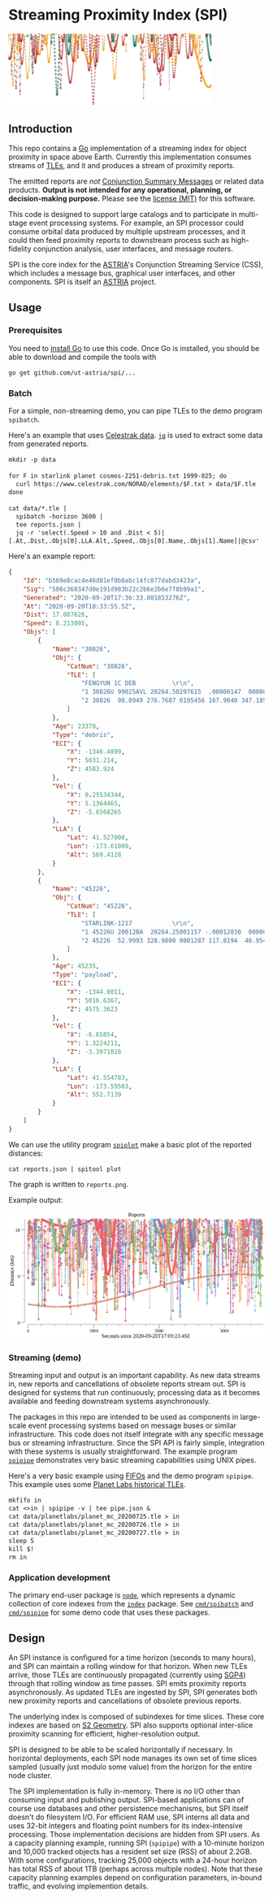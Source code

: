 # Streaming Proximity Index (SPI)

<img src="doc/spi.png" width="400">

## Introduction

This repo contains a [Go](https://golang.org/) implementation of a
streaming index for object proximity in space above Earth.  Currently
this implementation consumes streams of
[TLEs](https://en.wikipedia.org/wiki/Two-line_element_set), and it and
produces a stream of proximity reports.

The emitted reports are _not_ [Conjunction Summary
Messages](https://www.space-track.org/documents/CSM_Guide.pdf) or
related data products. **Output is not intended for any operational,
planning, or decision-making purpose.**  Please see the [license
(MIT)](LICENSE) for this software.

This code is designed to support large catalogs and to participate in
multi-stage event processing systems.  For example, an SPI processor
could consume orbital data produced by multiple upstream processes,
and it could then feed proximity reports to downstream process such as
high-fidelity conjunction analysis, user interfaces, and message
routers.

SPI is the core index for the
[ASTRIA](https://sites.utexas.edu/moriba/astriagraph/)'s Conjunction
Streaming Service (CSS), which includes a message bus, graphical user
interfaces, and other components.  SPI is itself an
[ASTRIA](https://sites.utexas.edu/moriba/astriagraph/) project.


## Usage

### Prerequisites

You need to [install Go](https://golang.org/doc/install) to use this
code.  Once Go is installed, you should be able to download and
compile the tools with

```Shell
go get github.com/ut-astria/spi/...
```


### Batch

For a simple, non-streaming demo, you can pipe TLEs to the demo
program `spibatch`.

Here's an example that uses [Celestrak
data](https://www.celestrak.com/NORAD/elements/).
[`jq`](https://stedolan.github.io/jq/) is used to extract some data
from generated reports.

```Shell
mkdir -p data

for F in starlink planet cosmos-2251-debris.txt 1999-025; do
  curl https://www.celestrak.com/NORAD/elements/$F.txt > data/$F.tle
done

cat data/*.tle |
  spibatch -horizon 3600 |
  tee reports.json |
  jq -r 'select(.Speed > 10 and .Dist < 5)|[.At,.Dist,.Objs[0].LLA.Alt,.Speed,.Objs[0].Name,.Objs[1].Name]|@csv'
```

Here's an example report:

```JSON
{
    "Id": "b569e8cac4e46d81ef0b0abc14fc077dabd3423a",
    "Sig": "506c368347d0e191d983b22c2b6e2b6e7f8b99a1",
    "Generated": "2020-09-20T17:36:33.801853276Z",
    "At": "2020-09-20T18:33:55.5Z",
    "Dist": 17.087626,
    "Speed": 8.213095,
    "Objs": [
        {
            "Name": "30826",
            "Obj": {
                "CatNum": "30826",
                "TLE": [
                    "FENGYUN 1C DEB          \r\n",
                    "1 30826U 99025AVL 20264.50297615  .00000147  00000-0  32242-4 0  9992\r\n",
                    "2 30826  98.8949 276.7687 0195456 167.9040 347.1859 14.62649227722649\r\n"
                ]
            },
            "Age": 23378,
            "Type": "debris",
            "ECI": {
                "X": -1346.4899,
                "Y": 5031.214,
                "Z": 4583.924
            },
            "Vel": {
                "X": 0.25534344,
                "Y": 5.1364465,
                "Z": -5.6568265
            },
            "LLA": {
                "Lat": 41.527008,
                "Lon": -173.61009,
                "Alt": 569.4128
            }
        },
        {
            "Name": "45226",
            "Obj": {
                "CatNum": "45226",
                "TLE": [
                    "STARLINK-1217           \r\n",
                    "1 45226U 20012BA  20264.25001157 -.00012830  00000-0 -86243-3 0  9991\r\n",
                    "2 45226  52.9993 328.9800 0001287 117.8194  46.9549 15.05604400 33522\r\n"
                ]
            },
            "Age": 45235,
            "Type": "payload",
            "ECI": {
                "X": -1344.0011,
                "Y": 5016.6367,
                "Z": 4575.3623
            },
            "Vel": {
                "X": -6.65854,
                "Y": 1.3224211,
                "Z": -3.3971028
            },
            "LLA": {
                "Lat": 41.554783,
                "Lon": -173.59503,
                "Alt": 552.7139
            }
        }
    ]
}
```

We can use the utility program [`spiplot`](cmd/spiplot) make a basic
plot of the reported distances:

```Shell
cat reports.json | spitool plot
```

The graph is written to `reports.png`.

Example output:

![Example](doc/demoreports.png)



### Streaming (demo)

Streaming input and output is an important capability.  As new data
streams in, new reports and cancellations of obsolete reports stream
out.  SPI is designed for systems that run continuously, processing
data as it becomes available and feeding downstream systems
asynchronously.

The packages in this repo are intended to be used as components in
large-scale event processing systems based on message buses or similar
infrastructure.  This code does not itself integrate with any specific
message bus or streaming infrastructure.  Since the SPI API is fairly
simple, integration with these systems is usually straightforward.
The example program [`spipipe`](cmd/spipipe) demonstrates very basic
streaming capabilities using UNIX pipes.

Here's a very basic example using
[FIFOs](https://man7.org/linux/man-pages/man7/fifo.7.html) and the
demo program `spipipe`.  This example uses some [Planet Labs
historical TLEs](https://ephemerides.planet-labs.com/).

```Shell
mkfifo in
cat <>in | spipipe -v | tee pipe.json &
cat data/planetlabs/planet_mc_20200725.tle > in
cat data/planetlabs/planet_mc_20200726.tle > in
cat data/planetlabs/planet_mc_20200727.tle > in
sleep 5
kill $!
rm in
```

### Application development

The primary end-user package is [`node`](node), which represents a
dynamic collection of core indexes from the [`index`](index) package.
See [`cmd/spibatch`](cmd/spibatch) and [`cmd/spipipe`](cmd/spipipe)
for some demo code that uses these packages.



## Design

An SPI instance is configured for a time horizon (seconds to many
hours), and SPI can maintain a rolling window for that horizon.  When
new TLEs arrive, those TLEs are continuously propagated (currently
using [SGP4](sgp4)) through that rolling window as time passes.  SPI
emits proximity reports asynchronously.  As updated TLEs are ingested
by SPI, SPI generates both new proximity reports and cancellations of
obsolete previous reports.

The underlying index is composed of subindexes for time slices.  These
core indexes are based on [S2 Geometry](https://s2geometry.io/). SPI
also supports optional inter-slice proximity scanning for efficient,
higher-resolution output.

SPI is designed to be able to be scaled horizontally if necessary.  In
horizontal deployments, each SPI node manages its own set of time
slices sampled (usually just modulo some value) from the horizon for
the entire node cluster.

The SPI implementation is fully in-memory. There is no I/O other than
consuming input and publishing output.  SPI-based applications can of
course use databases and other persistence mechanisms, but SPI itself
doesn't do filesystem I/O.  For efficient RAM use, SPI interns all
data and uses 32-bit integers and floating point numbers for its
index-intensive processing.  Those implementation decisions are hidden
from SPI users.  As a capacity planning example, running SPI
(`spipipe`) with a 10-minute horizon and 10,000 tracked objects has a
resident set size (RSS) of about 2.2GB.  With some configurations,
tracking 25,000 objects with a 24-hour horizon has total RSS of about
1TB (perhaps across multiple nodes).  Note that these capacity
planning examples depend on configuration parameters, in-bound
traffic, and evolving implemention details.

